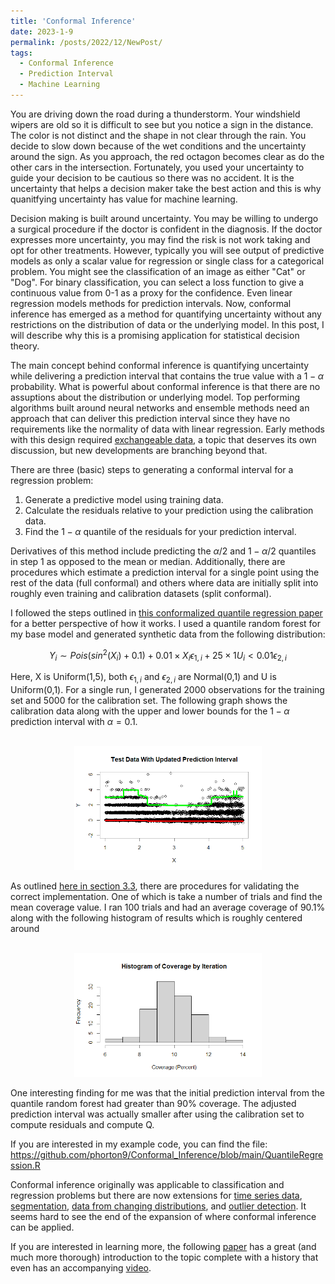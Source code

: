 ```yaml
---
title: 'Conformal Inference'
date: 2023-1-9
permalink: /posts/2022/12/NewPost/
tags:
  - Conformal Inference
  - Prediction Interval
  - Machine Learning
---
```

You are driving down the road during a thunderstorm. Your windshield wipers are old so it is difficult to see but you notice a sign in the distance. The color is not distinct and the shape in not clear through the rain. You decide to slow down because of the wet conditions and the uncertainty around the sign. As you approach, the red octagon becomes clear as do the other cars in the intersection. Fortunately, you used your uncertainty to guide your decision to be cautious so there was no accident. It is the uncertainty that helps a decision maker take the best action and this is why quanitfying uncertainty has value for machine learning.

Decision making is built around uncertainty. You may be willing to undergo a surgical procedure if the doctor is confident in the diagnosis. If the doctor expresses more uncertainty, you may find the risk is not work taking and opt for other treatments. However, typically you will see output of predictive models as only a scalar value for regression or single class for a categorical problem. You might see the classification of an image as either "Cat" or "Dog". For binary classification, you can select a loss function to give a continuous value from 0-1 as a proxy for the confidence. Even linear regression models methods for prediction intervals. Now, conformal inference has emerged as a method for quantifying uncertainty without any restrictions on the distribution of data or the underlying model. In this post, I will describe why this is a promising application for statistical decision theory.

The main concept behind conformal inference is quantifying uncertainty while delivering a prediction interval that contains the true value with a $1-\alpha$ probability. What is powerful about conformal inference is that there are no assuptions about the distribution or underlying model. Top performing algorithms  built around neural networks and ensemble methods need an approach that can deliver this prediction interval since they have no requirements like the normality of data with linear regression. Early methods with this design required <a href="https://arxiv.org/pdf/2005.06095v1.pdf">exchangeable data</a>, a topic that deserves its own discussion, but new developments are branching beyond that. 

There are three (basic) steps to generating a conformal interval for a regression problem:
  1) Generate a predictive model using training data.
  2) Calculate the residuals relative to your prediction using the calibration data.
  3) Find the $1 - \alpha$ quantile of the residuals for your prediction interval.

Derivatives of this method include predicting the $\alpha / 2$ and $1-\alpha / 2$ quantiles in step 1 as opposed to the mean or median. Additionally, there are procedures which estimate a prediction interval for a single point using the rest of the data (full conformal) and others where data are initially split into roughly even training and calibration datasets (split conformal). 

I followed the steps outlined in <a href="https://proceedings.neurips.cc/paper/2019/file/5103c3584b063c431bd1268e9b5e76fb-Paper.pdf">this conformalized quantile regression paper</a> for a better perspective of how it works. I used a quantile random forest for my base model and generated synthetic data from the following distribution:

$$Y_i ∼ Pois(sin^2(X_i) + 0.1) + 0.01 \times X_i \epsilon_{1,i} + 25\times1{U_i < 0.01} \epsilon_{2,i}$$

Here, X is Uniform(1,5), both $\epsilon_{1,i}$ and $\epsilon_{2,i}$ are Normal(0,1) and U is Uniform(0,1). For a single run, I generated 2000 observations for the training set and 5000 for the calibration set. The following graph shows the calibration data along with the upper and lower bounds for the $1 - \alpha$ prediction interval with $\alpha = 0.1$.

<p align="center">
  <br/><img src='/images/DistributionWPI.png' width="300" alt="alt attribute goes here!" title="Calibration Data with Prediction Interval">
</p>

As outlined <a href="http://people.eecs.berkeley.edu/~angelopoulos/publications/downloads/gentle_intro_conformal_dfuq.pdf">here in section 3.3</a>, there are procedures for validating the correct implementation. One of which is take a number of trials and find the mean coverage value. I ran 100 trials and had an average coverage of 90.1% along with the following histogram of results which is roughly centered around  

<p align="center">
  <br/><img src='/images/coverageHist.png' width="300" alt="alt attribute goes here!" title="Histogram of Coverage Results">
</p>

One interesting finding for me was that the initial prediction interval from the quantile random forest had greater than 90% coverage. The adjusted prediction interval was actually smaller after using the calibration set to compute residuals and compute Q.

If you are interested in my example code, you can find the file: https://github.com/phorton9/Conformal_Inference/blob/main/QuantileRegression.R

Conformal inference originally was applicable to classification and regression problems but there are now extensions for <a href="http://proceedings.mlr.press/v139/xu21h.html?ref=https://codemonkey.link">time series data</a>, <a href="https://arxiv.org/pdf/2208.02814.pdf">segmentation</a>, <a href="https://arxiv.org/pdf/2208.02814.pdf"> data from changing distributions</a>, and <a href="https://arxiv.org/pdf/2104.08279.pdf">outlier detection</a>. It seems hard to see the end of the expansion of where conformal inference can be applied.

If you are interested in learning more, the following <a href="http://people.eecs.berkeley.edu/~angelopoulos/publications/downloads/gentle_intro_conformal_dfuq.pdf">paper</a> has a great (and much more thorough) introduction to the topic complete with a history that even has an accompanying <a href="https://www.youtube.com/watch?v=nql000Lu_iE">video</a>. 
